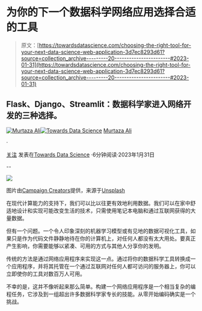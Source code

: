 # 为你的下一个数据科学网络应用选择合适的工具

> 原文：[https://towardsdatascience.com/choosing-the-right-tool-for-your-next-data-science-web-application-3d7ec8293d61?source=collection_archive---------20-----------------------#2023-01-31](https://towardsdatascience.com/choosing-the-right-tool-for-your-next-data-science-web-application-3d7ec8293d61?source=collection_archive---------20-----------------------#2023-01-31)

## Flask、Django、Streamlit：数据科学家进入网络开发的三种选择。

[](https://murtaza5152-ali.medium.com/?source=post_page-----3d7ec8293d61--------------------------------)[![Murtaza Ali](../Images/2aecff50999761022af29f9b30e2f925.png)](https://murtaza5152-ali.medium.com/?source=post_page-----3d7ec8293d61--------------------------------)[](https://towardsdatascience.com/?source=post_page-----3d7ec8293d61--------------------------------)[![Towards Data Science](../Images/a6ff2676ffcc0c7aad8aaf1d79379785.png)](https://towardsdatascience.com/?source=post_page-----3d7ec8293d61--------------------------------) [Murtaza Ali](https://murtaza5152-ali.medium.com/?source=post_page-----3d7ec8293d61--------------------------------)

·

[关注](https://medium.com/m/signin?actionUrl=https%3A%2F%2Fmedium.com%2F_%2Fsubscribe%2Fuser%2F607fa603b7ce&operation=register&redirect=https%3A%2F%2Ftowardsdatascience.com%2Fchoosing-the-right-tool-for-your-next-data-science-web-application-3d7ec8293d61&user=Murtaza+Ali&userId=607fa603b7ce&source=post_page-607fa603b7ce----3d7ec8293d61---------------------post_header-----------) 发表在[Towards Data Science](https://towardsdatascience.com/?source=post_page-----3d7ec8293d61--------------------------------) ·6分钟阅读·2023年1月31日[](https://medium.com/m/signin?actionUrl=https%3A%2F%2Fmedium.com%2F_%2Fvote%2Ftowards-data-science%2F3d7ec8293d61&operation=register&redirect=https%3A%2F%2Ftowardsdatascience.com%2Fchoosing-the-right-tool-for-your-next-data-science-web-application-3d7ec8293d61&user=Murtaza+Ali&userId=607fa603b7ce&source=-----3d7ec8293d61---------------------clap_footer-----------)

--

[](https://medium.com/m/signin?actionUrl=https%3A%2F%2Fmedium.com%2F_%2Fbookmark%2Fp%2F3d7ec8293d61&operation=register&redirect=https%3A%2F%2Ftowardsdatascience.com%2Fchoosing-the-right-tool-for-your-next-data-science-web-application-3d7ec8293d61&source=-----3d7ec8293d61---------------------bookmark_footer-----------)![](../Images/3ab692f53196eb96db92fbd079ea7b14.png)

图片由[Campaign Creators](https://unsplash.com/@campaign_creators?utm_source=medium&utm_medium=referral)提供，来源于[Unsplash](https://unsplash.com/?utm_source=medium&utm_medium=referral)

在现代计算能力的支持下，我们可以比以往更有效地利用数据。我们可以在家中舒适地设计和实现可能改变生活的技术，只需使用笔记本电脑和通过互联网获得的大量数据。

但有一个问题。一个令人印象深刻的机器学习模型或有见地的数据可视化工具，如果只是作为代码文件静静地待在你的计算机上，对任何人都没有太大用处。要真正产生影响，你需要能够以紧凑、可用的方式与其他人分享你的发明。

传统的方法是通过网络应用程序来实现这一点。通过将你的数据科学工具转换成一个应用程序，并将其托管在一个通过互联网对任何人都可访问的服务器上，你可以立即使你的工具对数百万人可用。

不幸的是，这并不像听起来那么简单。构建一个网络应用程序是一个相当复杂的编程任务，它涉及到一组超出许多数据科学家专长的技能。从零开始编码确实是一个挑战。
